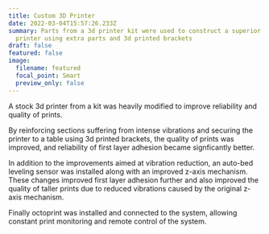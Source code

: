 ```yaml
---
title: Custom 3D Printer
date: 2022-03-04T15:57:26.233Z
summary: Parts from a 3d printer kit were used to construct a superior 3d
  printer using extra parts and 3d printed brackets
draft: false
featured: false
image:
  filename: featured
  focal_point: Smart
  preview_only: false
---
```

A stock 3d printer from a kit was heavily modified to improve reliability and quality of prints.

By reinforcing sections suffering from intense vibrations and securing the printer to a table using 3d printed brackets, the quality of prints was improved, and reliability of first layer adhesion became signficantly better.

In addition to the improvements aimed at vibration reduction, an auto-bed leveling sensor was installed along with an improved z-axis mechanism. These changes improved first layer adhesion further and also improved the quality of taller prints due to reduced vibrations caused by the original z-axis mechanism.

Finally octoprint was installed and connected to the system, allowing constant print monitoring and remote control of the system.
